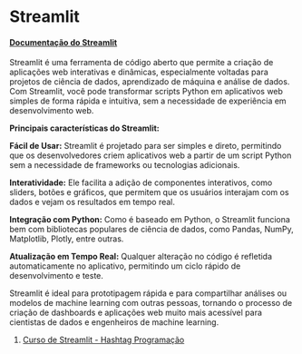 # Streamlit

#### [Documentação do Streamlit](https://docs.streamlit.io/)

Streamlit é uma ferramenta de código aberto que permite a criação de aplicações web interativas e dinâmicas, especialmente voltadas para projetos de ciência de dados, aprendizado de máquina e análise de dados. Com Streamlit, você pode transformar scripts Python em aplicativos web simples de forma rápida e intuitiva, sem a necessidade de experiência em desenvolvimento web.

**Principais características do Streamlit:**

**Fácil de Usar:** Streamlit é projetado para ser simples e direto, permitindo que os desenvolvedores criem aplicativos web a partir de um script Python sem a necessidade de frameworks ou tecnologias adicionais.

**Interatividade:** Ele facilita a adição de componentes interativos, como sliders, botões e gráficos, que permitem que os usuários interajam com os dados e vejam os resultados em tempo real.

**Integração com Python:** Como é baseado em Python, o Streamlit funciona bem com bibliotecas populares de ciência de dados, como Pandas, NumPy, Matplotlib, Plotly, entre outras.

**Atualização em Tempo Real:** Qualquer alteração no código é refletida automaticamente no aplicativo, permitindo um ciclo rápido de desenvolvimento e teste.

Streamlit é ideal para prototipagem rápida e para compartilhar análises ou modelos de machine learning com outras pessoas, tornando o processo de criação de dashboards e aplicações web muito mais acessível para cientistas de dados e engenheiros de machine learning.

1. [Curso de Streamlit - Hashtag Programação](curso_st_hashtag_programacao.md)